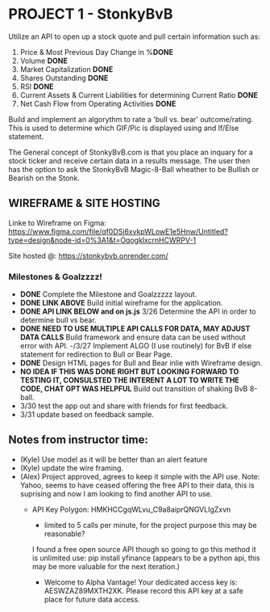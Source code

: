 # PROJECT 1 - StonkyBvB

Utilize an API to open up a stock quote and pull certain information such as:
1. Price & Most Previous Day Change in %**DONE**
2. Volume **DONE**
3. Market Capitalization **DONE**
4. Shares Outstanding **DONE** 
5. RSI **DONE**
6. Current Assets & Current Liabilities for determining Current Ratio **DONE**
7. Net Cash Flow from Operating Activities **DONE**

Build and implement an algorythm to rate a 'bull vs. bear' outcome/rating. This is used to determine which GIF/Pic is displayed using and If/Else statement. 

The General concept of StonkyBvB.com is that you place an inquary for a stock ticker and receive certain data in a results message. The user then has the option to ask the StonkyBvB Magic-8-Ball wheather to be Bullish or Bearish on the Stonk.

## WIREFRAME & SITE HOSTING

Linke to Wireframe on Figma:
https://www.figma.com/file/qf0DSj6xvkpWLowE1e5Hnw/Untitled?type=design&node-id=0%3A1&t=OqogklxcrnHCWRPV-1


Site hosted @:
https://stonkybvb.onrender.com/




### Milestones & Goalzzzz!

- **DONE** Complete the Milestone and Goalzzzzz layout.
- **DONE LINK ABOVE** Build initial wireframe for the application.
- **DONE API LINK BELOW and on js.js** 3/26 Determine the API in order to determine bull vs bear.
- **DONE NEED TO USE MULTIPLE API CALLS FOR DATA, MAY ADJUST DATA CALLS**  Build framework and ensure data can be used without error with API.
-/3/27 Implement ALGO (I use routinely) for BvB if else statement for redirection to Bull or Bear Page.
- **DONE** Design HTML pages for Bull and Bear inlie with Wireframe design.
- **NO IDEA IF THIS WAS DONE RIGHT BUT LOOKING FORWARD TO TESTING IT, CONSULSTED THE INTERENT A LOT TO WRITE THE CODE, CHAT GPT WAS HELPFUL** Build out transition of shaking BvB 8-ball.
- 3/30 test the app out and share with friends for first feedback.
- 3/31 update based on feedback sample. 







## Notes from instructor time:
- (Kyle) Use model as it will be better than an alert feature
- (Kyle) update the wire framing.
- (Alex) Project approved, agrees to keep it simple with the API use.
    Note: Yahoo, seems to  have ceased offering the free API to their data, this is suprising and now I am looking to find another API to use. 
     - API Key Polygon: HMKHCCgqWLvu_C9a8aiprQNGVLIgZxvn
        - limited to 5 calls per minute, for the project purpose this may be reasonable?

        I found a free open source API though so going to go this method it is unlimited use:
        pip install yfinance (appears to be a python api, this may be more valuable for the next iteration.)

        - Welcome to Alpha Vantage! Your dedicated access key is: AESWZAZ89MXTH2XK. Please record this API key at a safe place for future data access.
